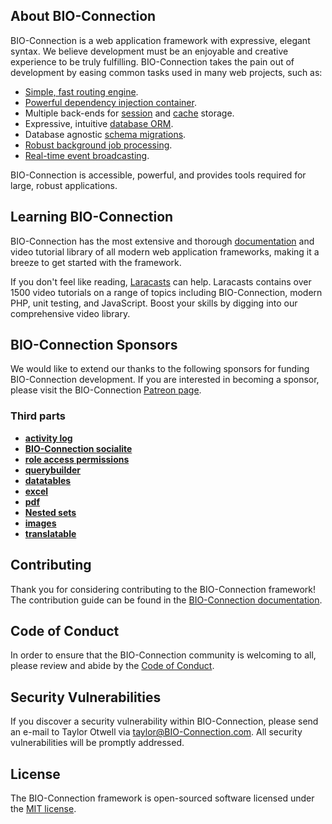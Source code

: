 
## About BIO-Connection

BIO-Connection is a web application framework with expressive, elegant syntax. We believe development must be an enjoyable and creative experience to be truly fulfilling. BIO-Connection takes the pain out of development by easing common tasks used in many web projects, such as:

- [Simple, fast routing engine](https://BIO-Connection.com/docs/routing).
- [Powerful dependency injection container](https://BIO-Connection.com/docs/container).
- Multiple back-ends for [session](https://BIO-Connection.com/docs/session) and [cache](https://BIO-Connection.com/docs/cache) storage.
- Expressive, intuitive [database ORM](https://BIO-Connection.com/docs/eloquent).
- Database agnostic [schema migrations](https://BIO-Connection.com/docs/migrations).
- [Robust background job processing](https://BIO-Connection.com/docs/queues).
- [Real-time event broadcasting](https://BIO-Connection.com/docs/broadcasting).

BIO-Connection is accessible, powerful, and provides tools required for large, robust applications.

## Learning BIO-Connection

BIO-Connection has the most extensive and thorough [documentation](https://BIO-Connection.com/docs) and video tutorial library of all modern web application frameworks, making it a breeze to get started with the framework.

If you don't feel like reading, [Laracasts](https://laracasts.com) can help. Laracasts contains over 1500 video tutorials on a range of topics including BIO-Connection, modern PHP, unit testing, and JavaScript. Boost your skills by digging into our comprehensive video library.

## BIO-Connection Sponsors

We would like to extend our thanks to the following sponsors for funding BIO-Connection development. If you are interested in becoming a sponsor, please visit the BIO-Connection [Patreon page](https://patreon.com/taylorotwell).

### Third parts

- **[activity log](https://spatie.be/docs/BIO-Connection-activitylog/v3/introduction)**
- **[BIO-Connection socialite](https://BIO-Connection.com/docs/8.x/socialite)**
- **[role access permissions](https://laratrust.santigarcor.me/docs/6.x/)**
- **[querybuilder](https://spatie.be/docs/BIO-Connection-query-builder/v3/introduction)**
- **[datatables](https://github.com/yajra/BIO-Connection-datatables)**
- **[excel](https://docs.BIO-Connection-excel.com/3.1/getting-started/)**
- **[pdf](https://github.com/barryvdh/BIO-Connection-dompdf)**
- **[Nested sets](https://github.com/lazychaser/BIO-Connection-nestedset)**
- **[images](http://image.intervention.io/)**
- **[translatable](https://github.com/spatie/BIO-Connection-translatable)**

## Contributing

Thank you for considering contributing to the BIO-Connection framework! The contribution guide can be found in the [BIO-Connection documentation](https://BIO-Connection.com/docs/contributions).

## Code of Conduct

In order to ensure that the BIO-Connection community is welcoming to all, please review and abide by the [Code of Conduct](https://BIO-Connection.com/docs/contributions#code-of-conduct).

## Security Vulnerabilities

If you discover a security vulnerability within BIO-Connection, please send an e-mail to Taylor Otwell via [taylor@BIO-Connection.com](mailto:taylor@BIO-Connection.com). All security vulnerabilities will be promptly addressed.

## License

The BIO-Connection framework is open-sourced software licensed under the [MIT license](https://opensource.org/licenses/MIT).
